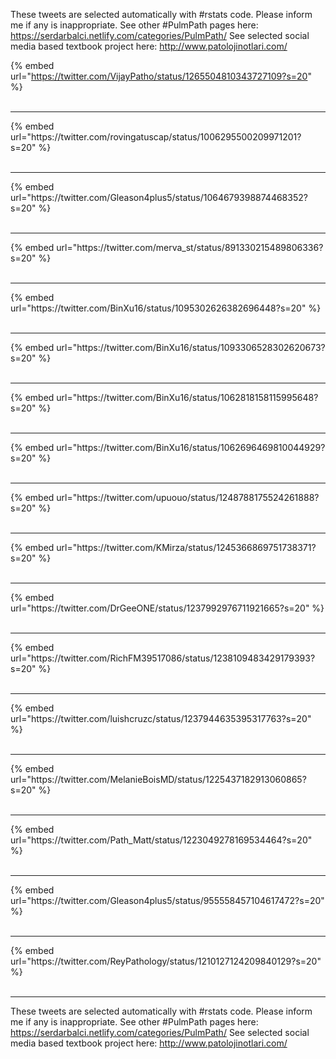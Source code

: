 

These tweets are selected automatically with #rstats code. Please inform me if any is inappropriate.
See other #PulmPath pages here: https://serdarbalci.netlify.com/categories/PulmPath/ 
See selected social media based textbook project here: http://www.patolojinotlari.com/

{% embed url="https://twitter.com/VijayPatho/status/1265504810343727109?s=20" %}<br>
<br>
<hr>
{% embed url="https://twitter.com/rovingatuscap/status/1006295500209971201?s=20" %}<br>
<br>
<hr>
{% embed url="https://twitter.com/Gleason4plus5/status/1064679398874468352?s=20" %}<br>
<br>
<hr>
{% embed url="https://twitter.com/merva_st/status/891330215489806336?s=20" %}<br>
<br>
<hr>
{% embed url="https://twitter.com/BinXu16/status/1095302626382696448?s=20" %}<br>
<br>
<hr>
{% embed url="https://twitter.com/BinXu16/status/1093306528302620673?s=20" %}<br>
<br>
<hr>
{% embed url="https://twitter.com/BinXu16/status/1062818158115995648?s=20" %}<br>
<br>
<hr>
{% embed url="https://twitter.com/BinXu16/status/1062696469810044929?s=20" %}<br>
<br>
<hr>
{% embed url="https://twitter.com/upuouo/status/1248788175524261888?s=20" %}<br>
<br>
<hr>
{% embed url="https://twitter.com/KMirza/status/1245366869751738371?s=20" %}<br>
<br>
<hr>
{% embed url="https://twitter.com/DrGeeONE/status/1237992976711921665?s=20" %}<br>
<br>
<hr>
{% embed url="https://twitter.com/RichFM39517086/status/1238109483429179393?s=20" %}<br>
<br>
<hr>
{% embed url="https://twitter.com/luishcruzc/status/1237944635395317763?s=20" %}<br>
<br>
<hr>
{% embed url="https://twitter.com/MelanieBoisMD/status/1225437182913060865?s=20" %}<br>
<br>
<hr>
{% embed url="https://twitter.com/Path_Matt/status/1223049278169534464?s=20" %}<br>
<br>
<hr>
{% embed url="https://twitter.com/Gleason4plus5/status/955558457104617472?s=20" %}<br>
<br>
<hr>
{% embed url="https://twitter.com/ReyPathology/status/1210127124209840129?s=20" %}<br>
<br>
<hr>


These tweets are selected automatically with #rstats code. Please inform me if any is inappropriate.
See other #PulmPath pages here: https://serdarbalci.netlify.com/categories/PulmPath/ 
See selected social media based textbook project here: http://www.patolojinotlari.com/
